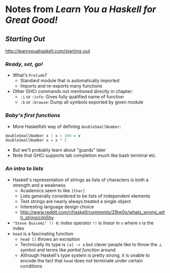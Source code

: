 # Notes from _Learn You a Haskell for Great Good!_

## _Starting Out_

http://learnyouahaskell.com/starting-out

### _Ready, set, go!_

* What's `Prelude`?
  * Standard module that is automatically imported
  * Imports and re-exports many functions
* Other GHCi commands not mentioned directly in chapter:
  * `:i` or `:info`: Gives fully qualified name of function
  * `:b` or `:browse`: Dump all symbols exported by given module

### _Baby's first functions_

* More Haskellish way of defining `doubleSmallNumber`:
```haskell
doubleSmallNumber x | x > 100 = x
doubleSmallNumber x = x * 2
```
* But we'll probably learn about "guards" later
* Note that GHCi supports tab completion much like bash terminal etc.

### _An intro to lists_

* Haskell's representation of strings as lists of characters is both a strength
and a weakness
  * Academics seem to like `[Char]`
  * Lists generally considered to be lists of independent elements
  * Text strings are nearly always treated a single object
  * Interesting language design choice
  * http://www.reddit.com/r/haskell/comments/29jw0s/whats_wrong_with_string/cilp5hy
* `"Steve Buscemi" !! 6`: index operator `!!` is _linear_ in `n` where `n` is the
  index
* `head` is a fascinating function
  * `head []` throws an exception
  * Technically its type is `[a] -> a` but clever people like to throw the
  &#x22A5; symbol and terms like _partial function_ around
  * Although Haskell's type system is pretty strong, it is unable to encode the
  fact that `head` does not terminate under certain conditions



